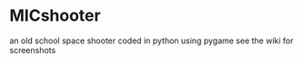 MICshooter
==========

an old school space shooter coded in python using pygame
see the wiki for screenshots
